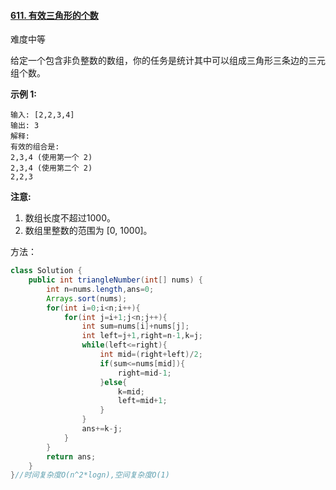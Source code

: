#### [611. 有效三角形的个数](https://leetcode-cn.com/problems/valid-triangle-number/)

难度中等

给定一个包含非负整数的数组，你的任务是统计其中可以组成三角形三条边的三元组个数。

**示例 1:**

```
输入: [2,2,3,4]
输出: 3
解释:
有效的组合是: 
2,3,4 (使用第一个 2)
2,3,4 (使用第二个 2)
2,2,3
```

**注意:**

1. 数组长度不超过1000。
2. 数组里整数的范围为 [0, 1000]。

方法：

```java
class Solution {
    public int triangleNumber(int[] nums) {
        int n=nums.length,ans=0;
        Arrays.sort(nums);
        for(int i=0;i<n;i++){
            for(int j=i+1;j<n;j++){
                int sum=nums[i]+nums[j];
                int left=j+1,right=n-1,k=j;
                while(left<=right){
                    int mid=(right+left)/2;
                    if(sum<=nums[mid]){
                        right=mid-1;
                    }else{
                        k=mid;
                        left=mid+1;
                    } 
                }
                ans+=k-j;
            }
        }
        return ans;
    }
}//时间复杂度O(n^2*logn),空间复杂度O(1)
```

